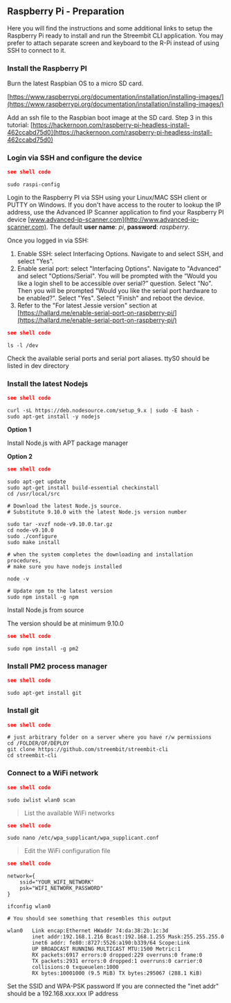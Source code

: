 ## Raspberry Pi - Preparation

Here you will find the instructions and some additional links to setup the Raspberry Pi ready to install and run the Streembit CLI application.  You may prefer to attach separate screen and keyboard to the R-Pi instead of using SSH to connect to it.

### Install the Raspberry PI

Burn the latest Raspbian OS to a micro SD card.

[https://www.raspberrypi.org/documentation/installation/installing-images/](https://www.raspberrypi.org/documentation/installation/installing-images/)

Add an ssh file to the Raspbian boot image at the SD card. Step 3 in this tutorial:
[https://hackernoon.com/raspberry-pi-headless-install-462ccabd75d0](https://hackernoon.com/raspberry-pi-headless-install-462ccabd75d0)

### Login via SSH and configure the device

```json
see shell code
```
```shell
sudo raspi-config
```
Login to the Raspberry PI via SSH using your Linux/MAC SSH client or PUTTY on Windows. If you don't have access to the router to lookup the IP address, use the Advanced IP Scanner application to find your Raspberry PI device [www.advanced-ip-scanner.com](http://www.advanced-ip-scanner.com).
The default **user name**: *pi*, **password**: *raspberry*.

Once you logged in via SSH:
  1. Enable SSH: select Interfacing Options. Navigate to and select SSH, and select "Yes".
  2. Enable serial port: select "Interfacing Options". Navigate to "Advanced" and select "Options/Serial". You will be prompted with the “Would you like a login shell to be accessible over serial?” question. Select "No". Then you will be prompted "Would you like the serial port hardware to be enabled?". Select "Yes". Select "Finish" and reboot the device.
  3. Refer to the "For latest Jessie version" section at [https://hallard.me/enable-serial-port-on-raspberry-pi/](https://hallard.me/enable-serial-port-on-raspberry-pi/)

```json
see shell code
```
```shell
ls -l /dev
```

Check the available serial ports and serial port aliases.
ttyS0 should be listed in dev directory

### Install the latest Nodejs

```json
see shell code
```
```shell
curl -sL https://deb.nodesource.com/setup_9.x | sudo -E bash -
sudo apt-get install -y nodejs
```

**Option 1**

Install Node.js with APT package manager


**Option 2**

```json
see shell code
```
```shell
sudo apt-get update
sudo apt-get install build-essential checkinstall
cd /usr/local/src

# Download the latest Node.js source.
# Substitute 9.10.0 with the latest Node.js version number

sudo tar -xvzf node-v9.10.0.tar.gz
cd node-v9.10.0
sudo ./configure
sudo make install

# when the system completes the downloading and installation procedures,
# make sure you have nodejs installed

node -v

# Update npm to the latest version
sudo npm install -g npm
```

Install Node.js from source

The version should be at minimum 9.10.0


```json
see shell code
```
```shell
sudo npm install -g pm2
```
### Install PM2 process manager

```json
see shell code
```
```shell
sudo apt-get install git
```

### Install git

```json
see shell code
```
```shell
# just arbitrary folder on a server where you have r/w permissions
cd /FOLDER/OF/DEPLOY
git clone https://github.com/streembit/streembit-cli
cd streembit-cli
```

### Connect to a WiFi network

```json
see shell code
```
```shell
sudo iwlist wlan0 scan
```

> List the available WiFi networks


```json
see shell code
```
```shell
sudo nano /etc/wpa_supplicant/wpa_supplicant.conf
```
> Edit the WiFi configuration file

```json
see shell code
```
```shell
network={
    ssid="YOUR_WIFI_NETWORK"
    psk="WIFI_NETWORK_PASSWORD"
}

ifconfig wlan0

# You should see something that resembles this output

wlan0   Link encap:Ethernet HWaddr 74:da:38:2b:1c:3d
        inet addr:192.168.1.216 Bcast:192.168.1.255 Mask:255.255.255.0
        inet6 addr: fe80::8727:5526:a190:b339/64 Scope:Link
        UP BROADCAST RUNNING MULTICAST MTU:1500 Metric:1
        RX packets:6917 errors:0 dropped:229 overruns:0 frame:0
        TX packets:2931 errors:0 dropped:1 overruns:0 carrier:0
        collisions:0 txqueuelen:1000
        RX bytes:10001000 (9.5 MiB) TX bytes:295067 (288.1 KiB)
```

Set the SSID and WPA-PSK password
If you are connected the "inet addr" should be a 192.168.xxx.xxx IP address
